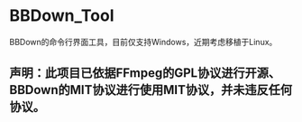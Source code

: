 # BBDown_Tool
BBDown的命令行界面工具，目前仅支持Windows，近期考虑移植于Linux。
## 声明：此项目已依据FFmpeg的GPL协议进行开源、BBDown的MIT协议进行使用MIT协议，并未违反任何协议。
